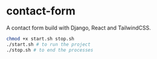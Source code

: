 # contact-form

A contact form build with Django, React and TailwindCSS.

```bash
chmod +x start.sh stop.sh
./start.sh # to run the project
./stop.sh # to end the processes
```
